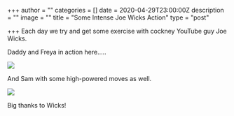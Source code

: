 +++
author = ""
categories = []
date = 2020-04-29T23:00:00Z
description = ""
image = ""
title = "Some Intense Joe Wicks Action"
type = "post"

+++
Each day we try and get some exercise with cockney YouTube guy Joe Wicks.

Daddy and Freya in action here.....

![](/images/VID_20200429_123452_2-ANIMATION.gif)

And Sam with some high-powered moves as well.

![](/images/VID_20200430_123248-ANIMATION-1.gif)

Big thanks to Wicks!